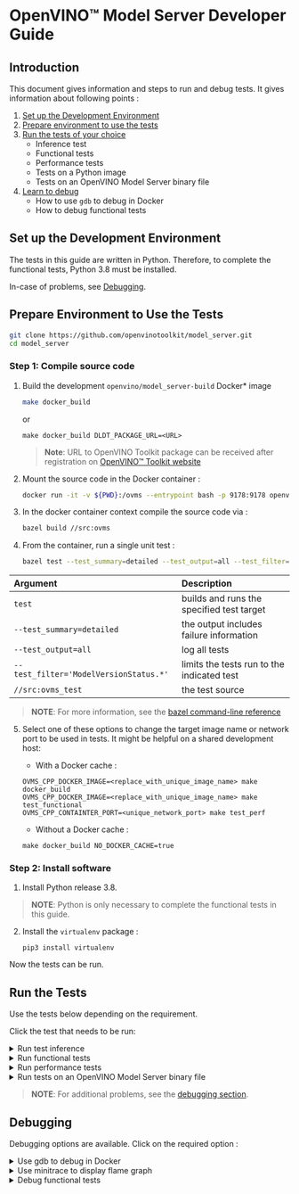 # OpenVINO&trade; Model Server Developer Guide 

## Introduction

This document gives information and steps to run and debug tests. It gives information about following points :

1. <a href="#set-env">Set up the Development Environment</a>
2. <a href="#test-prep">Prepare environment to use the tests</a>
3. <a href="#test-run">Run the tests of your choice</a>
	* Inference test
	* Functional tests
	* Performance tests
	* Tests on a Python image
	* Tests on an OpenVINO Model Server binary file
4. <a href="#debug">Learn to debug</a>
	* How to use `gdb` to debug in Docker
	* How to debug functional tests

## Set up the Development Environment <a name="set-env"></a>

The tests in this guide are written in Python. Therefore, to complete the functional tests, Python 3.8 must be installed. 

In-case of problems, see <a href="#debug">Debugging</a>.

## Prepare Environment to Use the Tests <a name="test-prep"></a>

   ```bash
   git clone https://github.com/openvinotoolkit/model_server.git
   cd model_server
   ```

### Step 1: Compile source code
1. Build the development `openvino/model_server-build` Docker* image

   ```bash
   make docker_build
   ```
   or
   ```
   make docker_build DLDT_PACKAGE_URL=<URL>
   ```
   > **Note**: URL to OpenVINO Toolkit package can be received after registration on [OpenVINO&trade; Toolkit website](https://software.intel.com/en-us/openvino-toolkit/choose-download)
2. Mount the source code in the Docker container :
	```bash
	docker run -it -v ${PWD}:/ovms --entrypoint bash -p 9178:9178 openvino/model_server-build:latest 
	```

3. In the docker container context compile the source code via :
	```bash
	bazel build //src:ovms
	```

4. From the container, run a single unit test :
	```bash
	bazel test --test_summary=detailed --test_output=all --test_filter='ModelVersionStatus.*' //src:ovms_test
	```

| Argument      | Description |
| :---        |    :----   |
| `test`       | builds and runs the specified test target       |
| `--test_summary=detailed`   |   the output includes failure information       |
| `--test_output=all` | log all tests |
| `--test_filter='ModelVersionStatus.*'` | limits the tests run to the indicated test  | 
| `//src:ovms_test` | the test source |
> **NOTE**: For more information, see the [bazel command-line reference](https://docs.bazel.build/versions/master/command-line-reference.html)


	
5. Select one of these options to change the target image name or network port to be used in tests. It might be helpful on a shared development host:

	* With a Docker cache :
	
	```
	OVMS_CPP_DOCKER_IMAGE=<replace_with_unique_image_name> make docker_build
    OVMS_CPP_DOCKER_IMAGE=<replace_with_unique_image_name> make test_functional
    OVMS_CPP_CONTAINTER_PORT=<unique_network_port> make test_perf
	```

	* Without a Docker cache :

	```
	make docker_build NO_DOCKER_CACHE=true
	```


### Step 2: Install software

1. Install Python release 3.8.
 
> **NOTE**: Python is only necessary to complete the functional tests in this guide.

2. Install the `virtualenv` package :

	```
	pip3 install virtualenv
	```

Now the tests can be run.

## Run the Tests <a name="test-run"></a>

Use the tests below depending on the requirement. 

Click the test that needs to be run:

<details><summary>Run test inference</summary>

1. Download an exemplary model [ResNet50-binary model](https://docs.openvinotoolkit.org/2022.1/omz_models_intel_resnet50_binary_0001_description_resnet50_binary_0001.html) :

	```bash
	source tests/performance/download_model.sh
	```

	The script stores the model in the user home folder. 

2. Start OVMS docker container with downloaded model

```bash
docker run -d --name server-test -v ~/resnet50-binary:/models/resnet50-binary -p 9178:9178 \
openvino/model_server:latest --model_name resnet-binary --model_path /models/resnet50-binary --port 9178
```

3. The grpc client connects to the OpenVINO Model Server service that is running on port 9178.

	```bash
	make venv
	source .venv/bin/activate
	pip3 install -r demos/common/python/requirements.txt
	python3 tests/performance/grpc_latency.py --images_numpy_path tests/performance/imgs.npy --labels_numpy_path tests/performance/labels.npy \
	--iteration 1000 --model_name resnet-binary --batchsize 1 --report_every 100 --input_name 0 --output_name 1463 --grpc_port 9178
	```

Where:

| Argument Used     | Description |
| :---        |    :----   |
| `images_numpy_path tests/performance/imgs.npy`  | The path to a numpy array. `imgs.npy` is the numpy array with a batch of input data.|
| `labels_numpy_path tests/performance/labels.npy`| Includes a numpy array  named labels.npy. This array has image classification results       |
| `iteration 1000` | Run the data 1000 times |
| `batchsize 1` | Batch size to be used in the inference request | 
| `report_every 10` | Number of iterations followed by results summary report|
| `input_name 0` | Name of the deployed model input called "0" | 
| `output_name 1463` | Name of the deployed model output called "1463"|

</details>

<details><summary>Run functional tests</summary>

The functional tests are written in Python. Therefore, to complete the tests in this section, Python 3.6 - 3.8 must be installed. 
> **NOTE**: In-case of additional problems, see the <a href="#debug">debugging section</a>.

1. Run command

```bash
make test_functional
``` 

- Configuration options are :

| Variable    | Description |
| :---        |    :----   |
| `IMAGE`  | Docker image name for the tests.|
| `TEST_DIR_CACHE`| Location from which models and test data are downloaded.|
| `TEST_DIR` | Location to which models and test data are copied during tests.|
| `TEST_DIR_CLEANUP` | Set to `True` to remove the directory under `TEST_DIR` after the tests.| 
| `LOG_LEVEL` | The log level.|
| `BUILD_LOGS` | Path to save artifacts.| 
| `START_CONTAINER_COMMAND` | The command to start the OpeVINO Model Storage container.|
| `CONTAINER_LOG_LINE` | The log line in the container that confirms the container started properly.|

2. Add any configuration variables to the command line in this format :

```bash
export IMAGE="openvino/model_server:latest"
```

3. To make command repetition easier, create and store the configuration options in a file named `user_config.py`. Put this file in the main project directory.

- Example:

```
os.environ["IMAGE"] = "openvino/model_server"
```
</details>

<details><summary>Run performance tests</summary>

Automated tests are configured to use the ResNet50 model.    

1. Execute command to run latency test 
```bash
make test_perf
```
- Output
```bash
Running latency test
[--] Starting iterations
[--] Iteration   100/ 1000; Current latency: 10.52ms; Average latency: 11.35ms
[--] Iteration   200/ 1000; Current latency: 10.99ms; Average latency: 11.03ms
[--] Iteration   300/ 1000; Current latency: 9.60ms; Average latency: 11.02ms
[--] Iteration   400/ 1000; Current latency: 10.20ms; Average latency: 10.93ms
[--] Iteration   500/ 1000; Current latency: 10.45ms; Average latency: 10.84ms
[--] Iteration   600/ 1000; Current latency: 10.70ms; Average latency: 10.82ms
[--] Iteration   700/ 1000; Current latency: 9.47ms; Average latency: 10.88ms
[--] Iteration   800/ 1000; Current latency: 10.70ms; Average latency: 10.83ms
[--] Iteration   900/ 1000; Current latency: 11.09ms; Average latency: 10.85ms
[--] Iterations:  1000; Final average latency: 10.86ms; Classification accuracy: 100.0%
``` 

2. Execute command to run throughput test 
```bash
make test_throughput
```
- Output

```bash
Running throughput test
[25] Starting iterations
[23] Starting iterations
...
[11] Starting iterations
[24] Iterations:   500; Final average latency: 20.50ms; Classification accuracy: 100.0%
[25] Iterations:   500; Final average latency: 20.81ms; Classification accuracy: 100.0%
[6 ] Iterations:   500; Final average latency: 20.80ms; Classification accuracy: 100.0%
[26] Iterations:   500; Final average latency: 20.80ms; Classification accuracy: 100.0%
...
[11] Iterations:   500; Final average latency: 20.84ms; Classification accuracy: 100.0%

real	0m13.397s
user	1m22.277s
sys	0m39.333s
1076 FPS
``` 
</details>

<details><summary>Run tests on an OpenVINO Model Server binary file</summary>

1. To run tests on an OpenVINO Model Server binary file, use export to specify the following variable in `user_config.py` or in the environment. 
Replace `"/home/<example_path>/dist/<os_name>/ovms/bin/ovms"` with the path to your binary file:

```bash 
tar -xvzf dist/<os_name>/ovms.tar.gz -C dist/<os_name>/
```

```bash
export OVMS_BINARY_PATH="'${PWD}'/dist/<os_name>/ovms/bin/ovms"
```

```
os.environ["OVMS_BINARY_PATH"] = "'${PWD}'/dist/<os_name>/ovms/bin/ovms"
```

2. The following command executed in the of OpenVINO Model Server binary file should return paths to the unpacked `lib` directory included in `ovms.tar.gz` (`ovms/bin/./../lib`).
```bash
ldd dist/<os_name>/ovms/bin/ovms
```

3. Otherwise use export to specify the following variable in `user_config.py` file or in the environment :

```bash
export LD_LIBRARY_PATH="'${PWD}'/dist/<os_name>/ovms/lib"
```

```
os.environ["LD_LIBRARY_PATH"] = "'${PWD}'/dist/<os_name>/ovms/lib"
```

</details>

> **NOTE**: For additional problems, see the <a href="#debug">debugging section</a>. 

## Debugging <a name="debug"></a>

Debugging options are available. Click on the required option :


<details><summary>Use gdb to debug in Docker</summary>

1. Build a project in a debug mode :
	```bash
	make docker_build BAZEL_BUILD_TYPE=dbg
	```

2. Run the container :
	```bash
	docker run -it --cap-add=SYS_PTRACE --security-opt seccomp=unconfined -v ${PWD}:/ovms -p 9178:9178 --entrypoint bash openvino/model_server-build:latest
	```
3.	Prepare resnet50 model for OVMS in /models catalog and recompile the OpenVINO Model Server in docker container with debug symbols using command:
	```bash
	mkdir -p /models/1 && wget -P /models/1 https://storage.openvinotoolkit.org/repositories/open_model_zoo/2022.1/models_bin/2/resnet50-binary-0001/FP32-INT1/resnet50-binary-0001.bin && wget -P /models/1 https://storage.openvinotoolkit.org/repositories/open_model_zoo/2022.1/models_bin/2/resnet50-binary-0001/FP32-INT1/resnet50-binary-0001.xml
	```
	```bash
	bazel build //src:ovms -c dbg
	```
	```bash
    gdb --args ./bazel-bin/src/ovms --model_name resnet --model_path /models
	```
    > **NOTE**: For best results, use the makefile parameter `BAZEL_BUILD_TYPE=dbg` to build the dependencies in debug mode as shown above


- For unit test debugging, run command :
	```bash
	gdb --args ./bazel-bin/src/./ovms_test --gtest_filter='OvmsConfigTest.emptyInput'
	```

- For forking tests debugging, enable fork follow mode by running command:
	```
	# (in gdb cli) set follow-fork-mode child
	```
</details>

<details><summary>Use minitrace to display flame graph</summary>

Download the model files and store them in the `models` directory
```bash
mkdir -p models/resnet/1
curl https://storage.openvinotoolkit.org/repositories/open_model_zoo/2022.1/models_bin/2/resnet50-binary-0001/FP32-INT1/resnet50-binary-0001.bin https://storage.openvinotoolkit.org/repositories/open_model_zoo/2022.1/models_bin/2/resnet50-binary-0001/FP32-INT1/resnet50-binary-0001.xml -o models/resnet/1/resnet50-binary-0001.bin -o models/resnet/1/resnet50-binary-0001.xml
```

### Option 1. Use OpenVINO Model Server build image.
This is convenient way during development in case it is needed to add new or remove already existing traces.

1. Build OVMS build image locally.
```bash
make docker_build
```

2. Start the container.
```bash
docker run -it -v ${PWD}:/ovms --entrypoint bash -p 9178:9178 openvino/model_server-build:latest 
```

3. Build OVMS with minitrace enabled.
```bash
bazel build --copt="-DMTR_ENABLED" //src:ovms
```

4. Run OVMS with `--trace_path` specifying where to save flame graph JSON file.
```bash
bazel-bin/src/ovms --model_name resnet --model_path models/resnet --trace_path trace.json
```

5. During app exit, the trace info will be saved into `trace.json`.

6. Use Chrome web browser `chrome://tracing` tool to display the graph.

### Option 2. Build OVMS image with minitrace enabled
This is convenient when final image has to be used on different machine and no changes to existing traces do not need to be modified for debugging.

1. Build OVMS with minitrace enabled locally.
```bash
make docker_build MINITRACE=ON
```

2. Run OVMS with minitrace enabled and `--trace_path` to specify where to save trace JSON file. Since the file is flushed and saved at container shutdown, mount the host directory with write access to persist the file after container stops.
```bash
docker run -it -v ${PWD}:/workspace:rw -p 9178:9178 openvino/model_server --model_name resnet --model_path /workspace/models/resnet --trace_path /workspace/trace.json 
```

3. During app exit, the trace info will be saved into `${PWD}/trace.json`.

4. Use Chrome web browser `chrome://tracing` tool to display the graph, similarly to Option 1.

### Profiling macros
| Macro | Description | Example Usage |
|---|---|---|
| OVMS_PROFILE_FUNCTION | Add this macro at the very beginning of a function. This will automatically add function name to trace marker. | `OVMS_PROFILER_FUNCTION();`  |
| OVMS_PROFILE_SCOPE | Add this macro at the beginning of a code scope and add marker name. This will automatically add ending marker at the end of code scope.  | `OVMS_PROFILER_SCOPE("My Code Scope Marker");`  |
| OVMS_PROFILE_SYNC_BEGIN | For custom start and end markers, use this macro to mark beginning of synchronous event. Remember to use the same marker name for beginning and end. | `OVMS_PROFILER_SYNC_BEGIN("My Synchronous Event");` |
| OVMS_PROFILE_SYNC_END | For custom start and end markers, use this macro to mark ending of synchronous event. Remember to use the same marker name for beginning and end. | `OVMS_PROFILER_SYNC_END("My Synchronous Event");` |
| OVMS_PROFILE_ASYNC_BEGIN | For custom start and end markers, use this macro to mark beginning of asynchronous event. Remember to use the same marker name and id for beginning and end. Asynchronous markers need an identifier to correctly match events. | `OVMS_PROFILER_ASYNC_BEGIN("My Asynchronous Event", unique_id);` |
| OVMS_PROFILE_ASYNC_END | For custom start and end markers, use this macro to mark end of asynchronous event. Remember to use the same marker name and id for beginning and end. Asynchronous markers need an identifier to correctly match events. | `OVMS_PROFILER_ASYNC_END("My Asynchronous Event", unique_id);` |

More information can be found in [profiler.hpp](../src/profiler.hpp) file.

</details>

<details><summary>Debug functional tests</summary>

Use OpenVINO Model Server build image because it installs the necessary tools.

1. Add the ENTRYPOINT line in Dockerfile.ubuntu:
	```bash
	echo 'ENTRYPOINT ["/bin/bash", "-c", "sleep 3600; echo Server started on port; sleep 100000"]' >> Dockerfile.ubuntu
	```

2. Build the project in debug mode :
	```bash
	make docker_build BAZEL_BUILD_TYPE=dbg
	```

3. Open a terminal.

4. Run a test in this terminal. Change `TEST_PATH` to point to the test you want to debug:
	```bash
	make test_functional TEST_PATH=tests/functional/test_batching.py::TestBatchModelInference::test_run_inference_rest IMAGE=openvino/model_server-build:latest
	```
	
5. Open a second terminal.

6. In this terminal identify the ID/hash of a running Docker container:
	```bash
	docker ps
	```

7. Use the ID to execute a new bash shell into this container and start gdb. Make sure the parameters you pass to the OpenVINO Model Server match the parameters in the test code :
	```bash
	docker exec -ti HASH bash
	```
	In docker container:
	```bash
	cd /ovms/bazel-bin/src/ ; gdb --args ./ovms  --model_name age_gender --model_path /opt/ml/age_gender --port 9000 --rest_port 5500 --log_level TRACE
	```

8. Open a third terminal.

9. In this terminal use the Docker container ID/hash to stop the sleep process that is preventing the tests from starting. These tests are waiting for stdout text "Server started on port" :
	```bash
	docker exec -ti HASH bash
	```
	In docker container:
	```bash
	yum install psmisc; killall sleep
	```

10. Return to the first terminal to debug the test execution.

</details>
